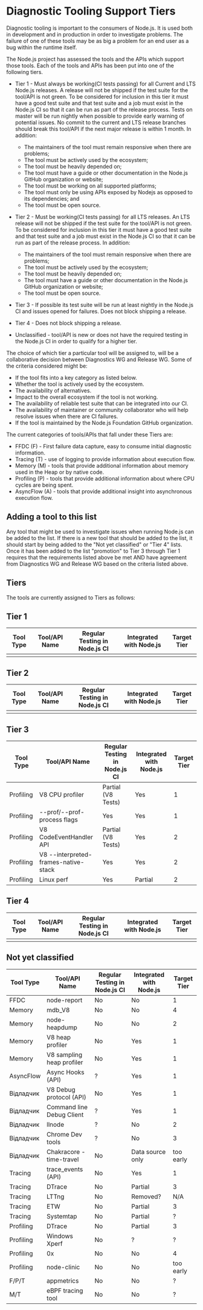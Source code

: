 # Diagnostic Tooling Support Tiers

Diagnostic tooling is important to the consumers of Node.js. It is used both in development and in production in order to investigate problems.  The failure of one of these tools may be as big a problem for an end user as a bug within the runtime itself.

The Node.js project has assessed the tools and the APIs which support those tools. Each of the tools and APIs has been put into one of the following tiers.

* Tier 1 - Must always be working(CI tests passing) for all Current and LTS Node.js releases. A release will not be shipped if the test suite for the tool/API is not green. To be considered for inclusion in this tier it must have a good test suite and that test suite and a job must exist in the Node.js CI so that it can be run as part of the release process.  Tests on master will be run nightly when possible to provide early warning of potential issues.  No commit to the current and LTS release branches should break this tool/API if the next major release is within 1 month. In addition:
    * The maintainers of the tool must remain responsive when there are problems;
    * The tool must be actively used by the ecosystem;
    * The tool must be heavily depended on;
    * The tool must have a guide or other documentation in the Node.js GitHub organization or website;
    * The tool must be working on all supported platforms;
    * The tool must only be using APIs exposed by Nodejs as opposed to its dependencies; and
    * The tool must be open source.

* Tier 2 - Must be working(CI tests passing) for all LTS releases. An LTS release will not be shipped if the test suite for the tool/API is not green. To be considered for inclusion in this tier it must have a good test suite and that test suite and a job must exist in the Node.js CI so that it can be run as part of the release process. In addition:
    * The maintainers of the tool must remain responsive when there are problems;
    * The tool must be actively used by the ecosystem;
    * The tool must be heavily depended on;
    * The tool must have a guide or other documentation in the Node.js GitHub organization or website;
    * The tool must be open source.

 * Tier 3 - If possible its test suite will be run at least nightly in the Node.js CI and issues opened for failures.  Does not block shipping a release.

 * Tier 4 - Does not block shipping a release.

 * Unclassified - tool/API is new or does not have the required testing in the Node.js CI in order to qualify for a higher tier.

The choice of which tier a particular tool will be assigned to, will be a collaborative decision between Diagnostics WG and Release WG. Some of the criteria considered might be:

* If the tool fits into a key category as listed below.
* Whether the tool is actively used by the ecosystem.
* The availability of alternatives.
* Impact to the overall ecosystem if the tool is not working.
* The availability of reliable test suite that can be integrated into our CI.
* The availability of maintainer or community collaborator who will help resolve issues when there are CI failures.
* If the tool is maintained by the Node.js Foundation GitHub organization.

The current categories of tools/APIs that fall under these Tiers are:

* FFDC (F) - First failure data capture, easy to consume initial diagnostic information.
* Tracing (T) - use of logging to provide information about execution flow.
* Memory (M) - tools that provide additional information about memory used in the Heap or by native code.
* Profiling (P) - tools that provide additional information about where CPU cycles are being spent.
* AsyncFlow (A) - tools that provide additional insight into asynchronous execution flow.

## Adding a tool to this list

Any tool that might be used to investigate issues when running Node.js can be added to the list. If there is a new tool that should be added to the list, it should start by being added to the "Not yet classified" or "Tier 4" lists. Once it has been added to the list "promotion" to Tier 3 through Tier 1 requires that the requirements listed above be met AND have agreement from Diagnostics WG and Release WG based on the criteria listed above.

## Tiers

The tools are currently assigned to Tiers as follows:

## Tier 1

 | Tool Type | Tool/API Name | Regular Testing in Node.js CI | Integrated with Node.js | Target Tier |
 | --------- | ------------- | ----------------------------- | ----------------------- | ----------- |
 |           |               |                               |                         |             |

## Tier 2

 | Tool Type | Tool/API Name | Regular Testing in Node.js CI | Integrated with Node.js | Target Tier |
 | --------- | ------------- | ----------------------------- | ----------------------- | ----------- |
 |           |               |                               |                         |             |


## Tier 3

 | Tool Type | Tool/API Name                        | Regular Testing in Node.js CI | Integrated with Node.js | Target Tier |
 | --------- | ------------------------------------ | ----------------------------- | ----------------------- | ----------- |
 | Profiling | V8 CPU profiler                      | Partial (V8 Tests)            | Yes                     | 1           |
 | Profiling | --prof/--prof-process flags          | Yes                           | Yes                     | 1           |
 | Profiling | V8 CodeEventHandler API              | Partial (V8 Tests)            | Yes                     | 2           |
 | Profiling | V8 --interpreted-frames-native-stack | Yes                           | Yes                     | 2           |
 | Profiling | Linux perf                           | Yes                           | Partial                 | 2           |

## Tier 4

 | Tool Type | Tool/API Name | Regular Testing in Node.js CI | Integrated with Node.js | Target Tier |
 | --------- | ------------- | ----------------------------- | ----------------------- | ----------- |
 |           |               |                               |                         |             |

## Not yet classified

 | Tool Type | Tool/API Name             | Regular Testing in Node.js CI | Integrated with Node.js | Target Tier |
 | --------- | ------------------------- | ----------------------------- | ----------------------- | ----------- |
 | FFDC      | node-report               | No                            | No                      | 1           |
 | Memory    | mdb_V8                    | No                            | No                      | 4           |
 | Memory    | node-heapdump             | No                            | No                      | 2           |
 | Memory    | V8 heap profiler          | No                            | Yes                     | 1           |
 | Memory    | V8 sampling heap profiler | No                            | Yes                     | 1           |
 | AsyncFlow | Async Hooks (API)         | ?                             | Yes                     | 1           |
 | Відладчик | V8 Debug protocol (API)   | No                            | Yes                     | 1           |
 | Відладчик | Command line Debug Client | ?                             | Yes                     | 1           |
 | Відладчик | llnode                    | ?                             | No                      | 2           |
 | Відладчик | Chrome Dev tools          | ?                             | No                      | 3           |
 | Відладчик | Chakracore - time-travel  | No                            | Data source only        | too early   |
 | Tracing   | trace_events (API)        | No                            | Yes                     | 1           |
 | Tracing   | DTrace                    | No                            | Partial                 | 3           |
 | Tracing   | LTTng                     | No                            | Removed?                | N/A         |
 | Tracing   | ETW                       | No                            | Partial                 | 3           |
 | Tracing   | Systemtap                 | No                            | Partial                 | ?           |
 | Profiling | DTrace                    | No                            | Partial                 | 3           |
 | Profiling | Windows Xperf             | No                            | ?                       | ?           |
 | Profiling | 0x                        | No                            | No                      | 4           |
 | Profiling | node-clinic               | No                            | No                      | too early   |
 | F/P/T     | appmetrics                | No                            | No                      | ?           |
 | M/T       | eBPF tracing tool         | No                            | No                      | ?           |
